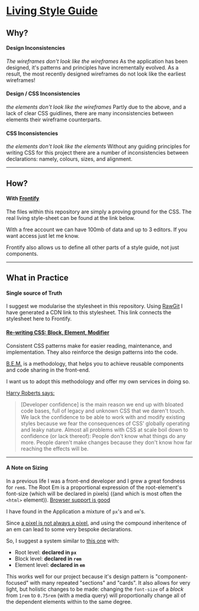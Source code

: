 # [Living Style Guide](https://app.frontify.com/d/0nvkJOFPhUB2/ui-library)

## Why?

#### Design Inconsistencies

*The wireframes don't look like the wireframes*
As the application has been designed, it's patterns and principles have incrementally evolved. As a result, the most recently designed wireframes do not look like the earliest wireframes!

#### Design / CSS Inconsistencies

*the elements don't look like the wireframes*
Partly due to the above, and a lack of clear CSS guidlines, there are many inconsistencies between elements their wireframe counterparts.

#### CSS Inconsistencies

*the elements don't look like the elements*
Without any guiding principles for writing CSS for this project there are a number of inconsistencies between declarations: namely, colours, sizes, and alignment.  

---

## How?

#### With [Frontify](https://frontify.com/)

The files within this repository are simply a proving ground for the CSS. The real living style-sheet can be found at the link below. 

With a free account we can have 100mb of data and up to 3 editors. If you want access just let me know. 

Frontify also allows us to define all other parts of a style guide, not just components. 

---

## What in Practice

#### Single source of Truth

I suggest we modularise the stylesheet in this repository. Using [RawGit](https://rawgit.com/) I have generated a CDN link to this stylesheet. This link connects the stylesheet here to Frontify.

#### [Re-writing CSS: Block, Element, Modifier](/re-writing-css.md)

Consistent CSS patterns make for easier reading, maintenance, and implementation. They also reinforce the design patterns into the code.

[B.E.M.](http://getbem.com/naming/) is a methodology, that helps you to achieve reusable components and code sharing in the front-end.

I want us to adopt this methodology and offer my own services in doing so.

[Harry Roberts says:](http://csswizardry.com/2015/03/more-transparent-ui-code-with-namespaces/)

> [Developer confidence] is the main reason we end up with bloated code bases, full of legacy and unknown CSS that we daren't touch. We lack the confidence to be able to work with and modify existing styles because we fear the consequences of CSS' globally operating and leaky nature. Almost all problems with CSS at scale boil down to confidence (or lack thereof): People don't know what things do any more. People daren't make changes because they don't know how far reaching the effects will be.

---


#### A Note on Sizing

In a previous life I was a front-end developer and I grew a great fondness for `rem`s. The Root Em is a proportional expression of the root-element's font-size (which will be declared in pixels) ((and which is most often the `<html>` element)). [Browser support is good](http://caniuse.com/#search=rem) 

I have found in the Application a mixture of `px`'s and `em`'s. 

Since [a pixel is not always a pixel](http://stackoverflow.com/questions/27382331/how-a-css-pixel-size-is-calculated), and using the compound inheritence of an em can lead to some very bespoke declarations.

So, I suggest a system similar to [this one](https://css-tricks.com/rems-ems/) with:

- Root level: **declared in `px`**
- Block level: **declared in `rem`**
- Element level: **declared in `em`**

This works well for our project because it's design pattern is "component-focused" with many repeated "sections" and "cards". It also allows for very light, but holistic changes to be made: changing the `font-size` of a *block* from `1rem` to `0.75rem` (with a media query) will proportionally change all of the dependent elements within to the same degree.


